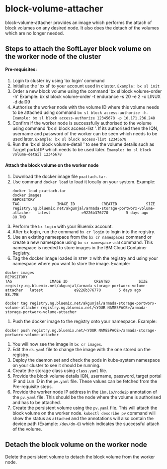 # block-volume-attacher
block-volume-attacher provides an image which performs the attach of block volumes on any desired node. It also does the detach of the volumes which are no longer needed.

## Steps to attach the SoftLayer block volume on the worker node of the cluster

#### Pre-requisites:
1. Login to cluster by using 'bx login' command
1. Initialise the 'bx sl' to your account used in cluster.
	`Example: bx sl init`
1. Order a new block volume using the command 'bx sl block volume-order -h'
	Example: bx sl block volume-order -t endurance -s 20 -e 2 -o LINUX -d dal09
1. Authorise the worker node with the volume ID where this volume needs to be attached using command `bx sl block access-authorize -h`.
	`Example: bx sl block access-authorize 12345678 -p 10.171.236.248`
1. Confirm if the worker node is successfully authorised to the volume using command 'bx sl block access-list <VOLUME ID>'. If its authorised then the IQN, username and password of the worker can be seen which needs to be used later.
	`Example: bx sl block access-list 12345678`
1. Run the 'bx sl block volume-detail <VOLUME ID>' to see the volume details such as Target portal IP which needs to be used later.
	`Example: bx sl block volume-detail 12345678`

#### Attach the block volume on the worker node
1. Download the docker image file `pxattach.tar`.
1. Use command `docker load` to load it locally on your system.
	Example:
	```
	docker load pxattach.tar
	docker images
	REPOSITORY                                                                 TAG                 IMAGE ID            CREATED             SIZE
	registry.ng.bluemix.net/akgunjal/armada-storage-portworx-volume-attacher   latest              e9226b376770        5 days ago          88.7MB
	```
1. Perform the `bx login` with your Bluemix account.
1. After bx login, run the command `bx cr login` to login into the registry.
1. Use an existing namespace from the `bx cr namespaces` command or create a new namespace using `bx cr namespace-add` command. This namespace is needed to store images in the IBM Cloud Container Registry.
1. Tag the docker image loaded in `STEP 2` with the registry and using your namespace where you want to store the image.
Example:
```
docker images
REPOSITORY                                                                 TAG                 IMAGE ID            CREATED             SIZE
registry.ng.bluemix.net/akgunjal/armada-storage-portworx-volume-attacher   latest              e9226b376770        5 days ago          88.7MB

docker tag registry.ng.bluemix.net/akgunjal/armada-storage-portworx-volume-attacher registry.ng.bluemix.net/<YOUR NAMESPACE>/armada-storage-portworx-volume-attacher
```
1. Push the docker image to the registry onto your namespace.
Example: 
```
docker push registry.ng.bluemix.net/<YOUR NAMESPACE>/armada-storage-portworx-volume-attacher
```
1. You will now see the image in `bx cr images`.
1. Edit the `ds.yaml` file to change the image with the one stored on the registry.
1. Deploy the daemon set and check the pods in kube-system namespace on your cluster to see it should be running.
1. Create the storage class using `class.yaml` file.
1. Provide the block volume details IQN, username, password, target portal IP and Lun ID in the `pv.yaml` file. These values can be fetched from the Pre-requisite steps.
1. Provide the worker node IP address in the `ibm.io/nodeip` annotation of the `pv.yaml` file. This should be the node where the volume is authorised and has to be attached.
1. Create the persistent volume using the `pv.yaml` file. This will attach the block volume on the worker node. `kubectl describe pv` command will show the status as `attached` and the annotations will also contain the device path (Example: `/dev/dm-0`) which indicates the successful attach of the volume.

## Detach the block volume on the worker node
Delete the persistent volume to detach the block volume from the worker node.
